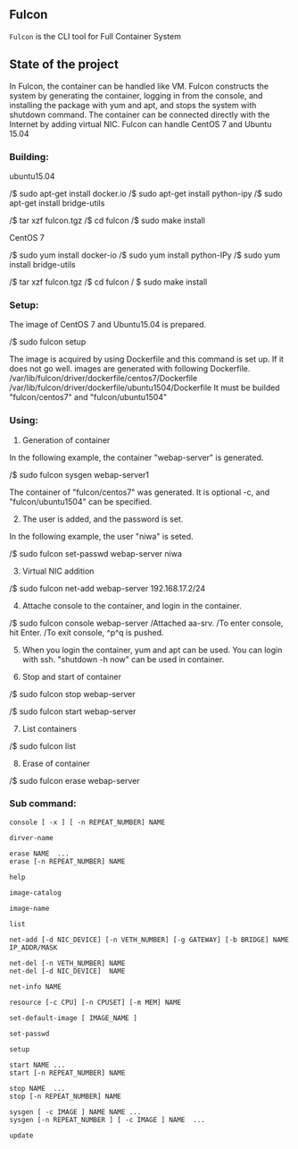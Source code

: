 ## Fulcon

`Fulcon` is the CLI tool for Full Container System

## State of the project

In Fulcon, the container can be handled like VM. 
Fulcon constructs the system by generating the container, logging in 
from the console, and installing the package with yum and apt, and stops 
the system with shutdown command. The container can be connected directly with 
the Internet by adding virtual NIC. 
Fulcon can handle CentOS 7 and Ubuntu 15.04

### Building:

ubuntu15.04

/$ sudo apt-get install docker.io
/$ sudo apt-get install python-ipy
/$ sudo apt-get install bridge-utils

/$ tar xzf fulcon.tgz
/$ cd fulcon
/$ sudo make install

CentOS 7

/$ sudo yum install docker-io
/$ sudo yum install python-IPy
/$ sudo yum install bridge-utils

/$ tar xzf fulcon.tgz
/$ cd fulcon
/ $ sudo make install

### Setup:

The image of CentOS 7 and Ubuntu15.04 is prepared. 

/$ sudo fulcon setup

The image is acquired by using Dockerfile and this command is set up. 
If it does not go well. images are generated with following Dockerfile. 
	/var/lib/fulcon/driver/dockerfile/centos7/Dockerfile
	/var/lib/fulcon/driver/dockerfile/ubuntu1504/Dockerfile
It must be builded "fulcon/centos7" and "fulcon/ubuntu1504"

### Using:

1. Generation of container

In the following example, the container "webap-server" is generated. 

/$ sudo fulcon sysgen webap-server1

The container of "fulcon/centos7" was generated. 
It is optional -c, and "fulcon/ubuntu1504" can be specified. 

2. The user is added, and the password is set. 

In the following example, the user "niwa" is seted.

/$ sudo fulcon set-passwd webap-server niwa

3. Virtual NIC addition

/$ sudo fulcon net-add webap-server 192.168.17.2/24


4. Attache console to the container, and login in the container. 

/$ sudo fulcon console webap-server
/Attached aa-srv.
/To enter console, hit Enter.
/To exit console, ^p^q is pushed.

5. When you login the container, yum and apt can be used. 
   You can login with ssh. 
   "shutdown -h now" can be used in container.

6. Stop and start of container

/$ sudo fulcon stop webap-server

/$ sudo fulcon start webap-server

7. List containers

/$ sudo fulcon list 

8. Erase of container

/$ sudo fulcon erase webap-server


### Sub command:

	console [ -x ] [ -n REPEAT_NUMBER] NAME

	dirver-name

	erase NAME  ...
	erase [-n REPEAT_NUMBER] NAME

	help

	image-catalog

	image-name

	list 

	net-add [-d NIC_DEVICE] [-n VETH_NUMBER] [-g GATEWAY] [-b BRIDGE] NAME IP_ADDR/MASK

	net-del [-n VETH_NUMBER] NAME
	net-del [-d NIC_DEVICE]  NAME

	net-info NAME

	resource [-c CPU] [-n CPUSET] [-m MEM] NAME 

	set-default-image [ IMAGE_NAME ]

	set-passwd

	setup

	start NAME ...
	start [-n REPEAT_NUMBER] NAME

	stop NAME  ...
	stop [-n REPEAT_NUMBER] NAME

	sysgen [ -c IMAGE ] NAME NAME ...
	sysgen [-n REPEAT_NUMBER ] [ -c IMAGE ] NAME  ...

	update



```


